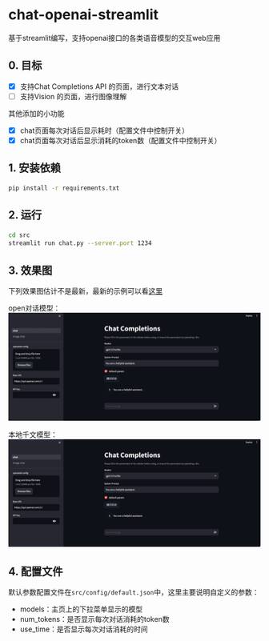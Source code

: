 # chat-openai-streamlit
基于streamlit编写，支持openai接口的各类语音模型的交互web应用

## 0. 目标

- [x] 支持Chat Completions API 的页面，进行文本对话
- [ ] 支持Vision 的页面，进行图像理解

其他添加的小功能

- [x] chat页面每次对话后显示耗时（配置文件中控制开关）
- [x] chat页面每次对话后显示消耗的token数（配置文件中控制开关）

## 1. 安装依赖

```bash
pip install -r requirements.txt
```

## 2. 运行

```bash
cd src
streamlit run chat.py --server.port 1234
```

## 3. 效果图
下列效果图估计不是最新，最新的示例可以看[这里](https://chat-openai-app-hyvc8yrrwciw24dyizzx73.streamlit.app/)

open对话模型：
![1](./file/1.gif)

本地千文模型：
![2](./file/2.gif)

## 4. 配置文件

默认参数配置文件在`src/config/default.json`中，这里主要说明自定义的参数：
* models：主页上的下拉菜单显示的模型
* num_tokens：是否显示每次对话消耗的token数
* use_time：是否显示每次对话消耗的时间
